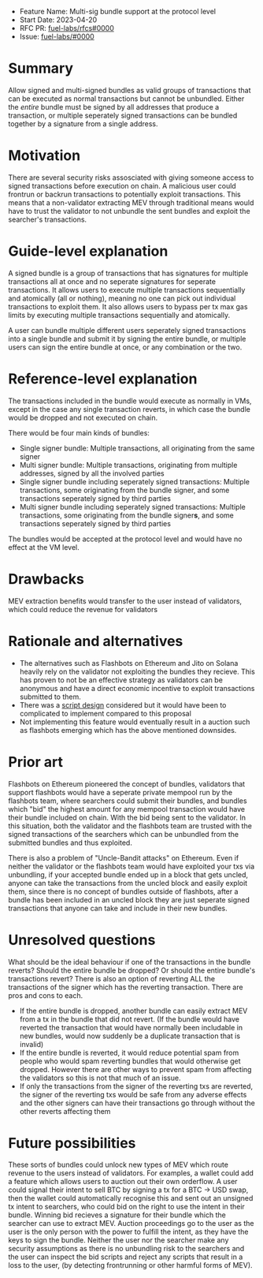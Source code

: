 - Feature Name: Multi-sig bundle support at the protocol level
- Start Date: 2023-04-20
- RFC PR: [fuel-labs/rfcs#0000](https://github.com/FuelLabs/rfcs/pull/0000)
- Issue: [fuel-labs/<PROJECT>#0000](https://github.com/FuelLabs/<PROJECT>/issues/0000)

# Summary
[summary]: #summary

Allow signed and multi-signed bundles as valid groups of transactions that can be executed as normal transactions but cannot be unbundled. Either the *entire* bundle must be signed by all addresses that produce a transaction, or multiple seperately signed transactions can be bundled together by a signature from a single address.

# Motivation
[motivation]: #motivation

There are several security risks assosciated with giving someone access to signed transactions before execution on chain. A malicious user could frontrun or backrun transactions to potentially exploit transactions. This means that a non-validator extracting MEV through traditional means would have to trust the validator to not unbundle the sent bundles and exploit the searcher's transactions.

# Guide-level explanation
[guide-level-explanation]: #guide-level-explanation

A signed bundle is a group of transactions that has signatures for multiple transactions all at once and no seperate signatures for seperate transactions. It allows users to execute multiple transactions sequentially and atomically (all or nothing), meaning no one can pick out individual transactions to exploit them. It also allows users to bypass per tx max gas limits by executing multiple transactions sequentially and atomically.

A user can bundle multiple different users seperately signed transactions into a single bundle and submit it by signing the entire bundle, or multiple users can sign the entire bundle at once, or any combination or the two.

# Reference-level explanation
[reference-level-explanation]: #reference-level-explanation

The transactions included in the bundle would execute as normally in VMs, except in the case any single transaction reverts, in which case the bundle would be dropped and not executed on chain.

There would be four main kinds of bundles:

- Single signer bundle: Multiple transactions, all originating from the same signer
- Multi signer bundle: Multiple transactions, originating from multiple addresses, signed by all the involved parties
- Single signer bundle including seperately signed transactions: Multiple transactions, some originating from the bundle signer, and some transactions seperately signed by third parties
- Multi signer bundle including seperately signed transactions: Multiple transactions, some originating from the bundle signer**s**, and some transactions seperately signed by third parties

The bundles would be accepted at the protocol level and would have no effect at the VM level.

# Drawbacks
[drawbacks]: #drawbacks

MEV extraction benefits would transfer to the user instead of validators, which could reduce the revenue for validators

# Rationale and alternatives
[rationale-and-alternatives]: #rationale-and-alternatives

- The alternatives such as Flashbots on Ethereum and Jito on Solana heavily rely on the validator not exploiting the bundles they recieve. This has proven to not be an effective strategy as validators can be anonymous and have a direct economic incentive to exploit transactions submitted to them.
- There was a [script design](https://github.com/FuelLabs/sway-rfcs/pull/26) considered but it would have been to complicated to implement compared to this proposal
- Not implementing this feature would eventually result in a auction such as flashbots emerging which has the above mentioned downsides.

# Prior art
[prior-art]: #prior-art

Flashbots on Ethereum pioneered the concept of bundles, validators that support flashbots would have a seperate private mempool run by the flashbots team, where searchers could submit their bundles, and bundles which "bid" the highest amount for any mempool transaction would have their bundle included on chain. With the bid being sent to the validator. In this situation, both the validator and the flashbots team are trusted with the signed transactions of the searchers which can be unbundled from the submitted bundles and thus exploited. 

There is also a problem of "Uncle-Bandit attacks" on Ethereum. Even if neither the validator or the flashbots team would have exploited your txs via unbundling, if your accepted bundle ended up in a block that gets uncled, anyone can take the transactions from the uncled block and easily exploit them, since there is no concept of bundles outside of flashbots, after a bundle has been included in an uncled block they are just seperate signed transactions that anyone can take and include in their new bundles.

# Unresolved questions
[unresolved-questions]: #unresolved-questions

What should be the ideal behaviour if one of the transactions in the bundle reverts? Should the entire bundle be dropped? Or should the entire bundle's transactions revert? There is also an option of reverting ALL the transactions of the signer which has the reverting transaction. There are pros and cons to each.

- If the entire bundle is dropped, another bundle can easily extract MEV from a tx in the bundle that did not revert. (If the bundle would have reverted the transaction that would have normally been includable in new bundles, would now suddenly be a duplicate transaction that is invalid)
- If the entire bundle is reverted, it would reduce potential spam from people who would spam reverting bundles that would otherwise get dropped. However there are other ways to prevent spam from affecting the validators so this is not that much of an issue.
- If only the transactions from the signer of the reverting txs are reverted, the signer of the reverting txs would be safe from any adverse effects and the other signers can have their transactions go through without the other reverts affecting them


# Future possibilities
[future-possibilities]: #future-possibilities

These sorts of bundles could unlock new types of MEV which route revenue to the users instead of validators. For examples, a wallet could add a feature which allows users to auction out their own orderflow. A user could signal their intent to sell BTC by signing a tx for a BTC -> USD swap, then the wallet could automatically recognise this and sent out an unsigned tx intent to searchers, who could bid on the right to use the intent in their bundle. Winning bid recieves a signature for their bundle which the searcher can use to extract MEV. Auction proceedings go to the user as the user is the only person with the power to fulfill the intent, as they have the keys to sign the bundle. Neither the user nor the searcher make any security assumptions as there is no unbundling risk to the searchers and the user can inspect the bid scripts and reject any scripts that result in a loss to the user, (by detecting frontrunning or other harmful forms of MEV).
